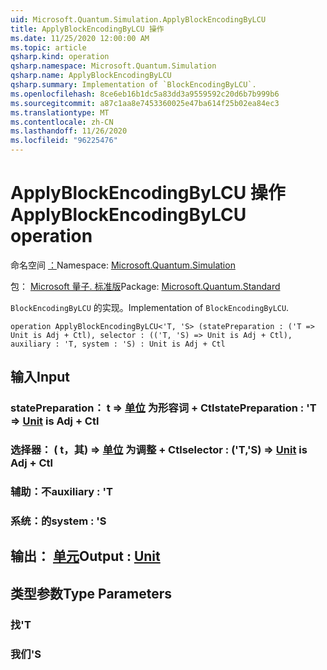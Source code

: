 ```yaml
---
uid: Microsoft.Quantum.Simulation.ApplyBlockEncodingByLCU
title: ApplyBlockEncodingByLCU 操作
ms.date: 11/25/2020 12:00:00 AM
ms.topic: article
qsharp.kind: operation
qsharp.namespace: Microsoft.Quantum.Simulation
qsharp.name: ApplyBlockEncodingByLCU
qsharp.summary: Implementation of `BlockEncodingByLCU`.
ms.openlocfilehash: 8ce6eb16b1dc5a83dd3a9559592c20d6b7b999b6
ms.sourcegitcommit: a87c1aa8e7453360025e47ba614f25b02ea84ec3
ms.translationtype: MT
ms.contentlocale: zh-CN
ms.lasthandoff: 11/26/2020
ms.locfileid: "96225476"
---
```

# <a name="applyblockencodingbylcu-operation"></a><span data-ttu-id="5e895-102">ApplyBlockEncodingByLCU 操作</span><span class="sxs-lookup"><span data-stu-id="5e895-102">ApplyBlockEncodingByLCU operation</span></span>

<span data-ttu-id="5e895-103">命名空间 [：](xref:Microsoft.Quantum.Simulation)</span><span class="sxs-lookup"><span data-stu-id="5e895-103">Namespace: [Microsoft.Quantum.Simulation](xref:Microsoft.Quantum.Simulation)</span></span>

<span data-ttu-id="5e895-104">包： [Microsoft 量子. 标准版](https://nuget.org/packages/Microsoft.Quantum.Standard)</span><span class="sxs-lookup"><span data-stu-id="5e895-104">Package: [Microsoft.Quantum.Standard](https://nuget.org/packages/Microsoft.Quantum.Standard)</span></span>


<span data-ttu-id="5e895-105">`BlockEncodingByLCU` 的实现。</span><span class="sxs-lookup"><span data-stu-id="5e895-105">Implementation of `BlockEncodingByLCU`.</span></span>

```qsharp
operation ApplyBlockEncodingByLCU<'T, 'S> (statePreparation : ('T => Unit is Adj + Ctl), selector : (('T, 'S) => Unit is Adj + Ctl), auxiliary : 'T, system : 'S) : Unit is Adj + Ctl
```


## <a name="input"></a><span data-ttu-id="5e895-106">输入</span><span class="sxs-lookup"><span data-stu-id="5e895-106">Input</span></span>

### <a name="statepreparation--t--unit--is-adj--ctl"></a><span data-ttu-id="5e895-107">statePreparation： t => [单位](xref:microsoft.quantum.lang-ref.unit)  为形容词 + Ctl</span><span class="sxs-lookup"><span data-stu-id="5e895-107">statePreparation : 'T => [Unit](xref:microsoft.quantum.lang-ref.unit)  is Adj + Ctl</span></span>




### <a name="selector--ts--unit--is-adj--ctl"></a><span data-ttu-id="5e895-108">选择器： ( t，其) => [单位](xref:microsoft.quantum.lang-ref.unit)  为调整 + Ctl</span><span class="sxs-lookup"><span data-stu-id="5e895-108">selector : ('T,'S) => [Unit](xref:microsoft.quantum.lang-ref.unit)  is Adj + Ctl</span></span>




### <a name="auxiliary--t"></a><span data-ttu-id="5e895-109">辅助：不</span><span class="sxs-lookup"><span data-stu-id="5e895-109">auxiliary : 'T</span></span>




### <a name="system--s"></a><span data-ttu-id="5e895-110">系统：的</span><span class="sxs-lookup"><span data-stu-id="5e895-110">system : 'S</span></span>





## <a name="output--unit"></a><span data-ttu-id="5e895-111">输出： [单元](xref:microsoft.quantum.lang-ref.unit)</span><span class="sxs-lookup"><span data-stu-id="5e895-111">Output : [Unit](xref:microsoft.quantum.lang-ref.unit)</span></span>



## <a name="type-parameters"></a><span data-ttu-id="5e895-112">类型参数</span><span class="sxs-lookup"><span data-stu-id="5e895-112">Type Parameters</span></span>

### <a name="t"></a><span data-ttu-id="5e895-113">找</span><span class="sxs-lookup"><span data-stu-id="5e895-113">'T</span></span>


### <a name="s"></a><span data-ttu-id="5e895-114">我们</span><span class="sxs-lookup"><span data-stu-id="5e895-114">'S</span></span>


